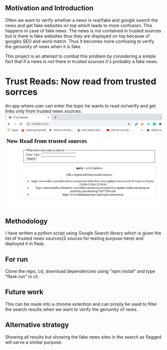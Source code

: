 ## Motivation and Introduction
Often we want to verify whether a news is real/fake and google search the news and get fake websites on top which leads to more confusion. This happens in case of fake news. The news is not contained in trusted sources but is there is fake websites thus they are displayed on top because of googles SEO and word match. Thus it becomes more confusing to verify the genuinity of news when it is fake. 

This project is an attempt to combat this problem by considering a simple fact that if a news is not there in trusted sources it's probably a fake news.

# Trust Reads: Now read from trusted sorrces
An app where user can enter the topic he wants to read on/verify and get links only from trusted news sources. <br>
![Trust Reads](https://github.com/avani17101/ML-models-and-simple-python-codes-deployment-in-webapps/blob/master/trustReads_newsApp/TrustReads.png)


## Methodology
I have written a python script using Google Search library which is given the list of trusted news sources(2 souces for testing purpose here) and deployed it in flask.


## For run
Clone the repo, cd, download dependencies using "npm install" and type "flask run" in cli.


## Future work
This can be made into a chrome extention and can simply be used to filter the search results when we want to verify the genuinity of news.


## Alternative strategy
Showing all results but showing the fake news sites in the search as flagged will serve a similar purpose.
